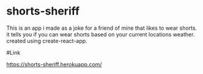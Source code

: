 # shorts-sheriff

This is an app i made as a joke for a friend of mine that likes to wear shorts. it tells you if you can wear shorts based on your current locations weather. created using create-react-app.


#Link 

https://shorts-sheriff.herokuapp.com/
